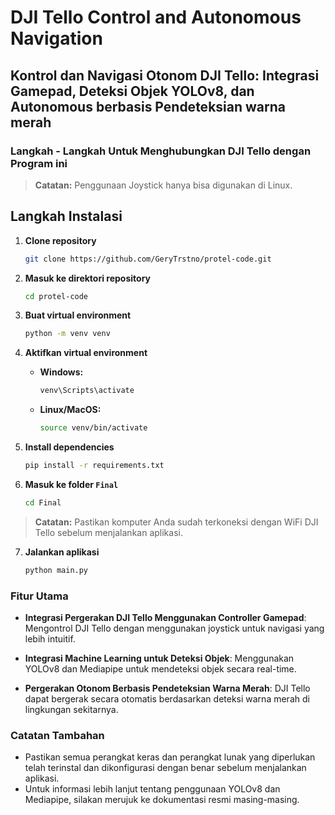 # DJI Tello Control and Autonomous Navigation

## Kontrol dan Navigasi Otonom DJI Tello: Integrasi Gamepad, Deteksi Objek YOLOv8, dan Autonomous berbasis Pendeteksian warna merah

### Langkah - Langkah Untuk Menghubungkan DJI Tello dengan Program ini
> **Catatan:** Penggunaan Joystick hanya bisa digunakan di Linux.

## Langkah Instalasi

1. **Clone repository**
    ```bash
    git clone https://github.com/GeryTrstno/protel-code.git
    ```

2. **Masuk ke direktori repository**
    ```bash
    cd protel-code
    ```

3. **Buat virtual environment**
    ```bash
    python -m venv venv
    ```

4. **Aktifkan virtual environment**
    - **Windows:**
      ```bash
      venv\Scripts\activate
      ```
    - **Linux/MacOS:**
      ```bash
      source venv/bin/activate
      ```

5. **Install dependencies**
    ```bash
    pip install -r requirements.txt
    ```

6. **Masuk ke folder `Final`**
    ```bash
    cd Final
    ```

> **Catatan:** Pastikan komputer Anda sudah terkoneksi dengan WiFi DJI Tello sebelum menjalankan aplikasi.

7. **Jalankan aplikasi**
    ```bash
    python main.py
    ```

### Fitur Utama

- **Integrasi Pergerakan DJI Tello Menggunakan Controller Gamepad**: Mengontrol DJI Tello dengan menggunakan joystick untuk navigasi yang lebih intuitif.
  
- **Integrasi Machine Learning untuk Deteksi Objek**: Menggunakan YOLOv8 dan Mediapipe untuk mendeteksi objek secara real-time.

- **Pergerakan Otonom Berbasis Pendeteksian Warna Merah**: DJI Tello dapat bergerak secara otomatis berdasarkan deteksi warna merah di lingkungan sekitarnya.

### Catatan Tambahan

- Pastikan semua perangkat keras dan perangkat lunak yang diperlukan telah terinstal dan dikonfigurasi dengan benar sebelum menjalankan aplikasi.
- Untuk informasi lebih lanjut tentang penggunaan YOLOv8 dan Mediapipe, silakan merujuk ke dokumentasi resmi masing-masing.
